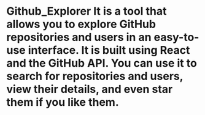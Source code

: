 # Github_Explorer It is a tool that allows you to explore GitHub repositories and users in an easy-to-use interface. It is built using React and the GitHub API. You can use it to search for repositories and users, view their details, and even star them if you like them.
